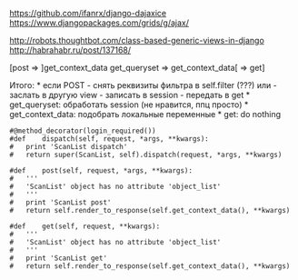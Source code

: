 https://github.com/ifanrx/django-dajaxice
https://www.djangopackages.com/grids/g/ajax/

http://robots.thoughtbot.com/class-based-generic-views-in-django
http://habrahabr.ru/post/137168/

[post => ]get_context_data
get_queryset => get_context_data[ => get]

Итого:
	* если POST - снять реквизиты фильтра в self.filter (???)
	или
	- заслать в другую view
	- записать в session
	- передать в get
	* get_queryset: обработать session (не нравится, ппц просто)
	* get_context_data: подобрать локальные переменные
	* get: do nothing

	#@method_decorator(login_required())
	#def	dispatch(self, request, *args, **kwargs):
	#	print 'ScanList dispatch'
	#	return super(ScanList, self).dispatch(request, *args, **kwargs)

	#def	post(self, request, *args, **kwargs):
	#	'''
	#	'ScanList' object has no attribute 'object_list'
	#	'''
	#	print 'ScanList post'
	#	return self.render_to_response(self.get_context_data(), **kwargs)

	#def	get(self, request, **kwargs):
	#	'''
	#	'ScanList' object has no attribute 'object_list'
	#	'''
	#	print 'ScanList get'
	#	return self.render_to_response(self.get_context_data(), **kwargs)
